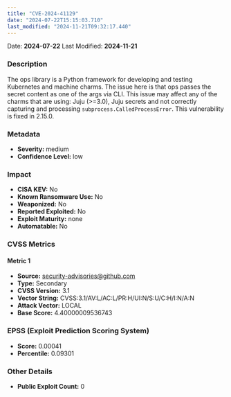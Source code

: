 ```yaml
---
title: "CVE-2024-41129"
date: "2024-07-22T15:15:03.710"
last_modified: "2024-11-21T09:32:17.440"
---
```


Date: **2024-07-22** Last Modified: **2024-11-21**

### Description  
The ops library is a Python framework for developing and testing Kubernetes and machine charms. The issue here is that ops passes the secret content as one of the args via CLI. This issue may affect any of the charms that are using: Juju (>=3.0), Juju secrets and not correctly capturing and processing `subprocess.CalledProcessError`. This vulnerability is fixed in 2.15.0.

### Metadata  
- **Severity:** medium
- **Confidence Level:** low

### Impact  
- **CISA KEV:** No
- **Known Ransomware Use:** No
- **Weaponized:** No
- **Reported Exploited:** No
- **Exploit Maturity:** none
- **Automatable:** No

### CVSS Metrics  

#### Metric 1
- **Source:** security-advisories@github.com
- **Type:** Secondary
- **CVSS Version:** 3.1
- **Vector String:** CVSS:3.1/AV:L/AC:L/PR:H/UI:N/S:U/C:H/I:N/A:N
- **Attack Vector:** LOCAL
- **Base Score:** 4.40000009536743


### EPSS (Exploit Prediction Scoring System)  
- **Score:** 0.00041
- **Percentile:** 0.09301

### Other Details  
- **Public Exploit Count:** 0
